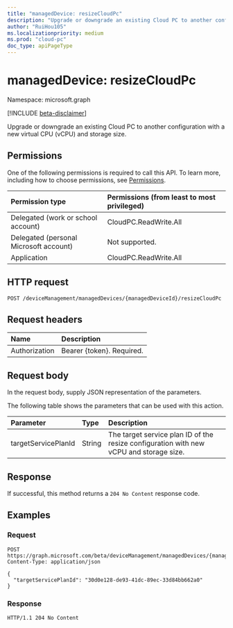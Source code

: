 ```yaml
---
title: "managedDevice: resizeCloudPc"
description: "Upgrade or downgrade an existing Cloud PC to another configuration with a new virtual CPU (vCPU) and storage size."
author: "RuiHou105"
ms.localizationpriority: medium
ms.prod: "cloud-pc"
doc_type: apiPageType
---
```


# managedDevice: resizeCloudPc

Namespace: microsoft.graph

[!INCLUDE [beta-disclaimer](../../includes/beta-disclaimer.md)]

Upgrade or downgrade an existing Cloud PC to another configuration with a new virtual CPU (vCPU) and storage size.

## Permissions

One of the following permissions is required to call this API. To learn more, including how to choose permissions, see [Permissions](/graph/permissions-reference).

|Permission type|Permissions (from least to most privileged)|
|:---|:---|
|Delegated (work or school account)|CloudPC.ReadWrite.All|
|Delegated (personal Microsoft account)|Not supported.|
|Application|CloudPC.ReadWrite.All|

## HTTP request

<!-- {
  "blockType": "ignored"
}
-->

``` http
POST /deviceManagement/managedDevices/{managedDeviceId}/resizeCloudPc
```

## Request headers

|Name|Description|
|:---|:---|
|Authorization|Bearer {token}. Required.|

## Request body

In the request body, supply JSON representation of the parameters.

The following table shows the parameters that can be used with this action.

|Parameter|Type|Description|
|:---|:---|:---|
|targetServicePlanId|String|The target service plan ID of the resize configuration with new vCPU and storage size.|

## Response

If successful, this method returns a `204 No Content` response code.

## Examples

### Request


<!-- {
  "blockType": "request",
  "name": "managedDevice_resizeCloudPc"
}
-->

``` http
POST https://graph.microsoft.com/beta/deviceManagement/managedDevices/{managedDeviceId}/resizeCloudPc
Content-Type: application/json

{
  "targetServicePlanId": "30d0e128-de93-41dc-89ec-33d84bb662a0"
}
```

### Response

<!-- {
  "blockType": "response",
  "truncated": true
}
-->

``` http
HTTP/1.1 204 No Content
```
